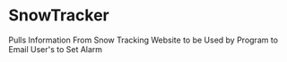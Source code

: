 # SnowTracker
Pulls Information From Snow Tracking Website to be Used by Program to Email User's to Set Alarm
